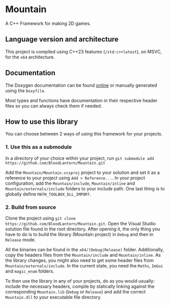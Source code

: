 # Mountain

A C++ Framework for making 2D games.

## Language version and architecture

This project is compiled using C++23 features (`/std:c++latest`), on MSVC, for the `x64` architecture.

## Documentation

The Doxygen documentation can be found [online](https://codedocs.xyz/BloodLantern/Mountain/index.html) or manually generated using the `Doxyfile`.

Most types and functions have documentation in their respective header files so you can always check them if needed.

## How to use this library

You can choose between 2 ways of using this framework for your projects.

### 1. Use this as a submodule

In a directory of your choice within your project, run `git submodule add https://github.com/BloodLantern/Mountain.git`

Add the `Mountain/Mountain.vcxproj` project to your solution and set it as a reference to your project using `Add > Reference...`.
In your project configuration, add the `Mountain/include`, `Mountain/inline` and `Mountain/externals/include` folders to your include path.
One last thing is to globally define `MATH_TOOLBOX_DLL_IMPORT`.

### 2. Build from source

Clone the project using `git clone https://github.com/BloodLantern/Mountain.git`.
Open the Visual Studio solution file found in the root directory.
After opening it, the only thing you have to do is to build the library (Mountain project) in `Debug` and then in `Release` mode.

All the binaries can be found in the `x64/(Debug|Release)` folder.
Additionally, copy the headers files from the `Mountain/include` and `Mountain/inline`. As the library changes, you might also need to get some header files from `Mountain/externals/include`. In the current state, you need the `Maths`, `ImGui` and `magic_enum` folders.

To then use the library in any of your projects, do as you would usually: include the necessary headers, compile by statically linking against the corresponding `Mountain.lib` (`Debug` or `Release`) and add the correct `Mountain.dll` to your executable file directory.

